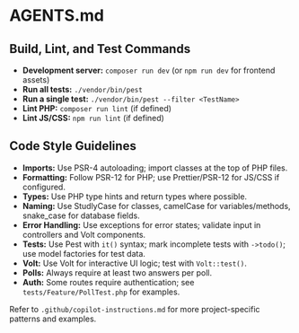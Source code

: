 # AGENTS.md

## Build, Lint, and Test Commands
- **Development server:** `composer run dev` (or `npm run dev` for frontend assets)
- **Run all tests:** `./vendor/bin/pest`
- **Run a single test:** `./vendor/bin/pest --filter <TestName>`
- **Lint PHP:** `composer run lint` (if defined)
- **Lint JS/CSS:** `npm run lint` (if defined)

## Code Style Guidelines
- **Imports:** Use PSR-4 autoloading; import classes at the top of PHP files.
- **Formatting:** Follow PSR-12 for PHP; use Prettier/PSR-12 for JS/CSS if configured.
- **Types:** Use PHP type hints and return types where possible.
- **Naming:** Use StudlyCase for classes, camelCase for variables/methods, snake_case for database fields.
- **Error Handling:** Use exceptions for error states; validate input in controllers and Volt components.
- **Tests:** Use Pest with `it()` syntax; mark incomplete tests with `->todo()`; use model factories for test data.
- **Volt:** Use Volt for interactive UI logic; test with `Volt::test()`.
- **Polls:** Always require at least two answers per poll.
- **Auth:** Some routes require authentication; see `tests/Feature/PollTest.php` for examples.

Refer to `.github/copilot-instructions.md` for more project-specific patterns and examples.
